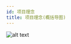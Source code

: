 ```yaml
---
id: 项目理念
title: 项目理念(概括导图)
---
```


![alt text](https://storage.googleapis.com/wcu-73ed75f5-c5922c8c/wuchuweilai/%20%20劲舞团%20ABC&XYZ-a5e56404.png)